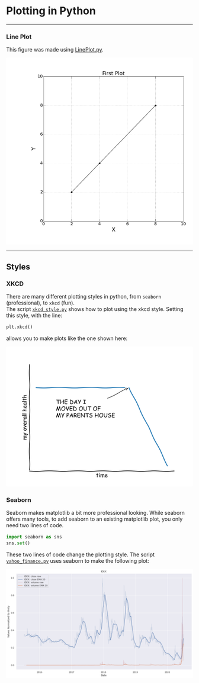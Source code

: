 # Plotting in Python

----
### Line Plot

This figure was made using [LinePlot.py](LinePlot/LinePlot.py).

![Foo](LinePlot/lp.png)

----
## Styles

### XKCD
There are many different plotting styles in python, from `seaborn` (professional), to `xkcd` (fun).<br>
The script [`xkcd_style.py`](./xkcd_style.py) shows how to plot using the xkcd style.  Setting this style, with the line:
```py
plt.xkcd()
```
allows you to make plots like the one shown here:

![](./figs/XKCD_plot.png)

### Seaborn
Seaborn makes matplotlib a bit more professional looking.  While seaborn offers many tools, to add seaborn to an existing matplotlib plot, you only need two lines of code.
```py
import seaborn as sns
sns.set()
```
These two lines of code change the plotting style.  The script [`yahoo_finance.py`](./seaborn/yahoo_finance.py) uses seaborn to make the following plot:

![](./seaborn/figs/finance_seaborn.png)